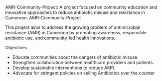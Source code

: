  AMR-Community-Project: 
A project focused on community education and innovative approaches to reduce antibiotic misuse and resistance in Cameroon.
AMR-Community-Project

This project aims to address the growing problem of antimicrobial resistance (AMR) in Cameroon by promoting awareness, responsible antibiotic use, and community-led health innovations.  

Objectives
- Educate communities about the dangers of antibiotic misuse.  
- Strengthen collaboration between healthcare providers and patients.  
- Develop sustainable interventions to reduce AMR.
- Advocate for stringent policies on selling Antibiotics over the counter
  

